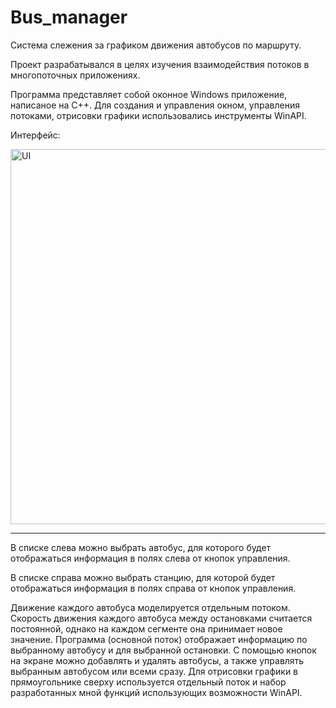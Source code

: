 # Bus_manager
Система слежения за графиком движения автобусов по маршруту.

Проект разрабатывался в целях изучения взаимодействия потоков в многопоточных приложениях.

Программа представляет собой оконное Windows приложение, написаное на С++. Для создания и управления окном, управления потоками, отрисовки графики использовались инструменты WinAPI. 

Интерфейс:

<img alt="UI" src="https://github.com/user-attachments/assets/825795fa-0a35-4c5d-b996-7970868eb528" width="600"/>

---

В списке слева можно выбрать автобус, для которого будет отображаться информация в полях слева от кнопок управления.

В списке справа можно выбрать станцию, для которой будет отображаться информация в полях справа от кнопок управления.

Движение каждого автобуса моделируется отдельным потоком. Скорость движения каждого автобуса между остановками считается постоянной, однако на каждом сегменте она принимает новое значение. Программа (основной поток) отображает информацию по выбранному автобусу и для выбранной остановки. С помощью кнопок на экране можно добавлять и удалять автобусы, а также управлять выбранным автобусом или всеми сразу.
Для отрисовки графики в прямоугольнике сверху используется отдельный поток и набор разработанных мной функций использующих возможности WinAPI.

